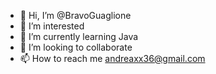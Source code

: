 - 👋 Hi, I’m @BravoGuaglione
- 👀 I’m interested 
- 🌱 I’m currently learning Java
- 💞️ I’m looking to collaborate 
- 📫 How to reach me andreaxx36@gmail.com

<!---
BravoGuaglione/BravoGuaglione is a ✨ special ✨ repository because its `README.md` (this file) appears on your GitHub profile.
You can click the Preview link to take a look at your changes.
--->
